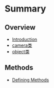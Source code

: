 # Summary

## Overview

* [Introduction](README.md)
* [camera类](Content/camera.md)
* [object类](objectlei.md)

## Methods

* [Defining Methods](methods.md)

